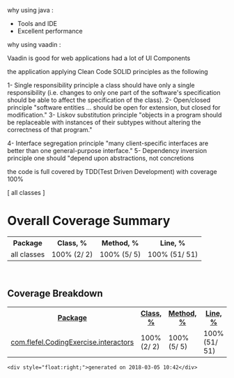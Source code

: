 
why using java  :

- Tools and IDE
- Excellent performance

why using vaadin :

Vaadin is good for web applications
had a lot of UI Components



the application applying Clean Code SOLID principles as the following 

1- Single responsibility principle
a class should have only a single responsibility (i.e. changes to only one part of the software's specification should be able to affect the specification of the class).
2- Open/closed principle
"software entities … should be open for extension, but closed for modification."
3- Liskov substitution principle
"objects in a program should be replaceable with instances of their subtypes without altering the correctness of that program." 

4- Interface segregation principle
"many client-specific interfaces are better than one general-purpose interface."
5- Dependency inversion principle
one should "depend upon abstractions, not concretions


the code is full covered by TDD(Test Driven Development) with coverage 100%





<!DOCTYPE html PUBLIC "-//W3C//DTD XHTML 1.0 Transitional//EN"
  "http://www.w3.org/TR/xhtml1/DTD/xhtml1-transitional.dtd">
<html id="htmlId">
<head>
  <title>Coverage Report :: Summary</title>
  <style type="text/css">
    @import "./.css/coverage.css";
  </style>
</head>

<body>
<div class="header"></div>

<div class="content">
<div class="breadCrumbs">
   [ all classes ]
</div>

<h1>Overall Coverage Summary </h1>
<table class="coverageStats">
  <tr>
    <th class="name">Package</th>
<th class="coverageStat 
">
  Class, %
</th>
<th class="coverageStat 
">
  Method, %
</th>
<th class="coverageStat 
">
  Line, %
</th>
  </tr>
  <tr>
    <td class="name">all classes</td>
<td class="coverageStat">
  <span class="percent">
    100%
  </span>
  <span class="absValue">
    (2/ 2)
  </span>
</td>
<td class="coverageStat">
  <span class="percent">
    100%
  </span>
  <span class="absValue">
    (5/ 5)
  </span>
</td>
<td class="coverageStat">
  <span class="percent">
    100%
  </span>
  <span class="absValue">
    (51/ 51)
  </span>
</td>
  </tr>
</table>

<br/>
<h2>Coverage Breakdown</h2>

<table class="coverageStats">
  <tr>
    <th class="name  sortedAsc
">
<a href="index_SORT_BY_NAME_DESC.html">Package</a>    </th>
<th class="coverageStat 
">
  <a href="index_SORT_BY_CLASS.html">Class, %</a>
</th>
<th class="coverageStat 
">
  <a href="index_SORT_BY_METHOD.html">Method, %</a>
</th>
<th class="coverageStat 
">
  <a href="index_SORT_BY_LINE.html">Line, %</a>
</th>
  </tr>
  <tr>
    <td class="name"><a href="com.flefel.CodingExercise.interactors/index.html">com.flefel.CodingExercise.interactors</a></td>
<td class="coverageStat">
  <span class="percent">
    100%
  </span>
  <span class="absValue">
    (2/ 2)
  </span>
</td>
<td class="coverageStat">
  <span class="percent">
    100%
  </span>
  <span class="absValue">
    (5/ 5)
  </span>
</td>
<td class="coverageStat">
  <span class="percent">
    100%
  </span>
  <span class="absValue">
    (51/ 51)
  </span>
</td>
  </tr>
</table>
</div>

<div class="footer">
    
    <div style="float:right;">generated on 2018-03-05 10:42</div>
</div>
</body>
</html>




